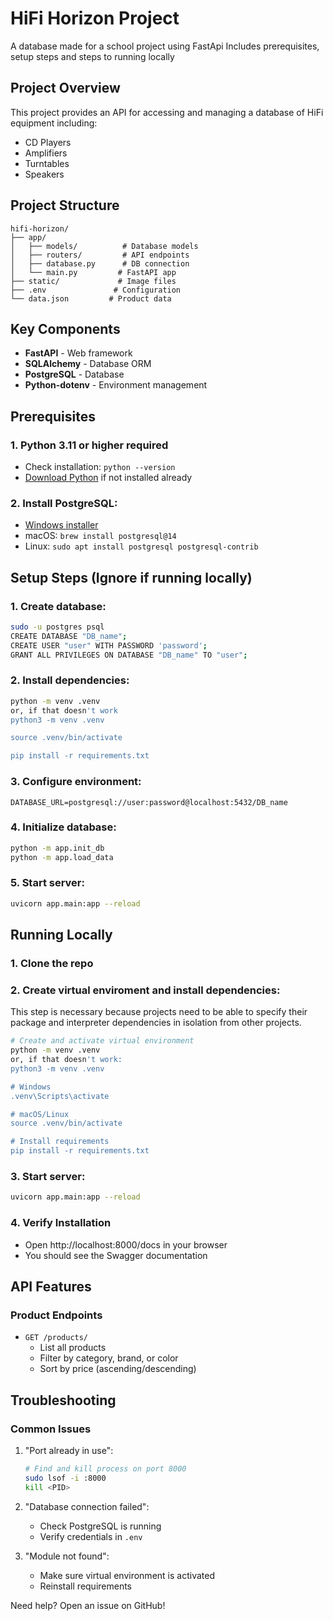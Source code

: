 # HiFi Horizon Project
A database made for a school project using FastApi
Includes prerequisites, setup steps and steps to running locally

## Project Overview
This project provides an API for accessing and managing a database of HiFi equipment including:
- CD Players
- Amplifiers
- Turntables
- Speakers

## Project Structure
```
hifi-horizon/
├── app/
│   ├── models/          # Database models
│   ├── routers/         # API endpoints
│   ├── database.py      # DB connection
│   └── main.py         # FastAPI app
├── static/             # Image files
├── .env               # Configuration
└── data.json         # Product data
```

## Key Components
- **FastAPI** - Web framework
- **SQLAlchemy** - Database ORM
- **PostgreSQL** - Database
- **Python-dotenv** - Environment management

## Prerequisites
### 1. Python 3.11 or higher required
- Check installation: `python --version`
- [Download Python](https://www.python.org/downloads/) if not installed already


### 2. Install PostgreSQL:
- [Windows installer](https://www.postgresql.org/download/windows/)
- macOS: `brew install postgresql@14`
- Linux: `sudo apt install postgresql postgresql-contrib`

## Setup Steps (Ignore if running locally)
### 1. Create database:
```bash
sudo -u postgres psql
CREATE DATABASE "DB_name";
CREATE USER "user" WITH PASSWORD 'password';
GRANT ALL PRIVILEGES ON DATABASE "DB_name" TO "user";
```

### 2. Install dependencies:
```bash
python -m venv .venv 
or, if that doesn't work
python3 -m venv .venv

source .venv/bin/activate

pip install -r requirements.txt
```

### 3. Configure environment:
```
DATABASE_URL=postgresql://user:password@localhost:5432/DB_name
```

### 4. Initialize database:
```bash
python -m app.init_db
python -m app.load_data
```

### 5. Start server:
```bash
uvicorn app.main:app --reload
```
## Running Locally
### 1. Clone the repo

### 2. Create virtual enviroment and install dependencies:
This step is necessary because projects need to be able to specify their package and interpreter dependencies in isolation from other projects.
```bash
# Create and activate virtual environment
python -m venv .venv
or, if that doesn't work:
python3 -m venv .venv

# Windows
.venv\Scripts\activate

# macOS/Linux
source .venv/bin/activate

# Install requirements
pip install -r requirements.txt
```

### 3. Start server:
```bash
uvicorn app.main:app --reload
```
### 4. Verify Installation
- Open http://localhost:8000/docs in your browser
- You should see the Swagger documentation

## API Features

### Product Endpoints
- `GET /products/`
  - List all products
  - Filter by category, brand, or color
  - Sort by price (ascending/descending)

## Troubleshooting

### Common Issues
1. "Port already in use":
   ```bash
   # Find and kill process on port 8000
   sudo lsof -i :8000
   kill <PID>
   ```

2. "Database connection failed":
   - Check PostgreSQL is running
   - Verify credentials in `.env`

3. "Module not found":
   - Make sure virtual environment is activated
   - Reinstall requirements

Need help? Open an issue on GitHub!